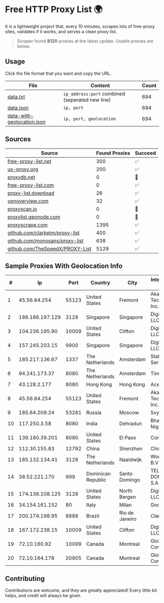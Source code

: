 
# Free HTTP Proxy List 🌍

It is a lightweight project that, every 10 minutes, scrapes lots of free-proxy sites, validates if it works, and serves a clean proxy list.


> Scraper found **8120** proxies at the latest update. Usable proxies are below.

## Usage

Click the file format that you want and copy the URL.


|File|Content|Count|
|----|-------|-----|
|[data.txt](https://raw.githubusercontent.com/themiralay/Proxy-List-World/master/data.txt)|`ip_address:port` combined (seperated new line)|694|
|[data.json](https://raw.githubusercontent.com/themiralay/Proxy-List-World/master/data.json)|`ip, port`|694|
|[data-with-geolocation.json](https://raw.githubusercontent.com/themiralay/Proxy-List-World/master/data-with-geolocation.json)|`ip, port, geolocation`|694|

## Sources

|Source|Found Proxies|Succeed|
|------|-------------|-------|
|[free-proxy-list.net](https://free-proxy-list.net)|300|✅|
|[us-proxy.org](https://www.us-proxy.org)|200|✅|
|[proxydb.net](http://proxydb.net)|0|🚫|
|[free-proxy-list.com](https://free-proxy-list.com/?page=&port=&type%5B%5D=http&type%5B%5D=https&up_time=0&search=Search)|0|✅|
|[proxy-list.download](https://www.proxy-list.download/HTTP)|26|✅|
|[vpnoverview.com](https://vpnoverview.com/privacy/anonymous-browsing/free-proxy-servers)|32|✅|
|[proxyscan.io](https://www.proxyscan.io)|0|🚫|
|[proxylist.geonode.com](https://proxylist.geonode.com/api/proxy-list?limit=300&page=1&sort_by=lastChecked&sort_type=desc&protocols=http,https)|0|🚫|
|[proxyscrape.com](https://api.proxyscrape.com/v2/?request=displayproxies&protocol=http&timeout=10000&country=all&ssl=all&anonymity=all)|1395|✅|
|[github.com/clarketm/proxy-list](https://raw.githubusercontent.com/clarketm/proxy-list/master/proxy-list-raw.txt)|400|✅|
|[github.com/monosans/proxy-list](https://raw.githubusercontent.com/monosans/proxy-list/main/proxies/http.txt)|638|✅|
|[github.com/TheSpeedX/PROXY-List](https://raw.githubusercontent.com/TheSpeedX/PROXY-List/master/http.txt)|5129|✅|


## Sample Proxies With Geolocation Info

|#|Ip|Port|Country|City|Internet Service Provider|
|-|--|----|-------|----|-------------------------|
|1|45.56.84.254|55123|United States|Fremont|Akamai Technologies, Inc.|
|2|188.166.197.129|3128|Singapore|Singapore|DigitalOcean, LLC|
|3|104.236.195.90|10009|United States|Clifton|DigitalOcean, LLC|
|4|157.245.203.15|9900|Singapore|Singapore|DigitalOcean, LLC|
|5|185.217.136.67|1337|The Netherlands|Amsterdam|Stallion Network Services Limited|
|6|94.241.173.37|8080|The Netherlands|Amsterdam|TimeWeb Ltd.|
|7|43.128.2.177|8080|Hong Kong|Hong Kong|Aceville Pte.ltd|
|8|45.56.84.254|55123|United States|Fremont|Akamai Technologies, Inc.|
|9|185.64.209.24|53281|Russia|Moscow|Svyazist LLC|
|10|117.250.3.58|8080|India|Dehradun|Bharat Sanchar Nigam Ltd|
|11|139.180.39.201|8080|United States|El Paso|Conterra|
|12|112.30.155.83|12792|China|Shenzhen|China Mobile|
|13|185.132.134.41|3128|The Netherlands|Naaldwijk|WorldStream B.V.|
|14|38.52.221.170|999|Dominican Republic|Santo Domingo|TELECABLE DOMINICANO, S.A.|
|15|174.138.108.125|3128|United States|North Bergen|DigitalOcean, LLC|
|16|34.154.161.152|80|Italy|Milan|Google LLC|
|17|200.174.198.95|8888|Brazil|Rio de Janeiro|Claro S.A|
|18|167.172.238.15|10009|United States|Clifton|DigitalOcean, LLC|
|19|72.10.160.92|10099|Canada|Montreal|GloboTech Communications|
|20|72.10.164.178|20905|Canada|Montreal|GloboTech Communications|



## Contributing

Contributions are welcome, and they are greatly appreciated! Every
little bit helps, and credit will always be given.

